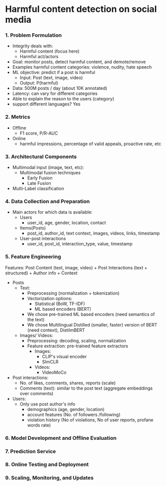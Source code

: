 # Harmful content detection on social media

### 1. Problem Formulation

* Integrity deals with: 
    * Harmful content (focus here)
    * Harmful act/actors  
* Goal: monitor posts, detect harmful content, and demote/remove 
* Examples harmful content categories: violence, nudity, hate speech 
* ML objective: predict if a post is harmful 
  * Input: Post (text, image, video) 
  * Output:  P(harmful) 
* Data: 500M posts / day (about 10K annotated)
* Latency: can vary for different categories 
* Able to explain the reason to the users (category) 
* support different languages? Yes 

### 2. Metrics  
- Offline 
  - F1 score, P/R-AUC
- Online 
  - harmful impressions, percentage of valid appeals, proactive rate, etc 
### 3. Architectural Components  
* Multimodal input (image, text, etc): 
  * Multimodal fusion techniques 
    * Early Fusion 
    * Late Fusion 
* Multi-Label classification 

### 4. Data Collection and Preparation

* Main actors for which data is available: 
  * Users 
    * user_id, age, gender, location, contact
  * Items(Posts) 
    * post_id, author_id, text context, images, videos, links, timestamp
  * User-post interactions 
    * user_id, post_id, interaction_type, value, timestamp


### 5. Feature Engineering
Features: 
Post Content (text, image, video) + Post Interactions (text + structured) + Author info + Context  
* Posts 
  * Text:  
    * Preprocessing (normalization + tokenization) 
    * Vectorization options: 
      * Statistical (BoW, TF-IDF)
      * ML based encoders (BERT)
    * We chose pre-trained ML based encoders (need semantics of the text)
    * We chose Multilingual Distilled (smaller, faster) version of BERT (need context), DistilmBERT 
  * Images/ Videos:   
    * Preprocessing: decoding, scaling, normalization
    * Feature extraction: pre-trained feature extractors 
      * Images: 
        * CLIP's visual encoder 
        * SImCLR 
      * Videos: 
        * VideoMoCo
* Post interactions: 
  * No. of likes, comments, shares, reports (scale) 
  * Comments (text): similar to the post text (aggregate embeddings over comments)
* Users: 
  * Only use post author's info
    * demographics (age, gender, location)
    * account features (No. of followers /following)
    * violation history (No of violations, No of user reports, profane words rate)

### 6. Model Development and Offline Evaluation

### 7. Prediction Service

### 8. Online Testing and Deployment  

### 9. Scaling, Monitoring, and Updates
